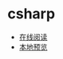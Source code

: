 # csharp

- [在线阅读](https://yanxyz.github.io/csharp/)
- [本地预览](https://yanxyz.github.io/github/github-pages/preview/)
